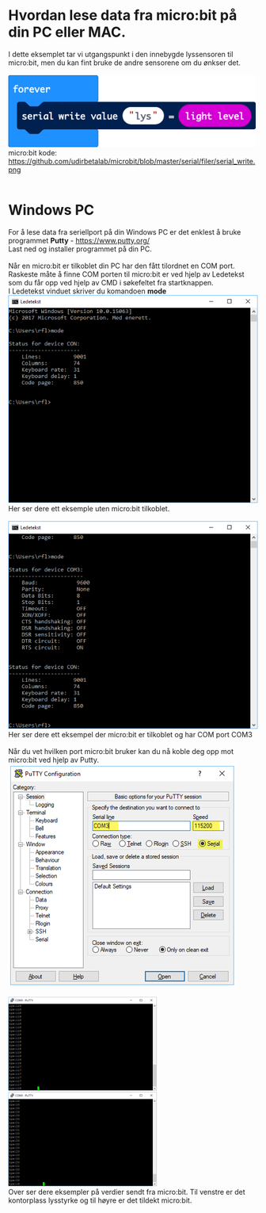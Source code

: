 # Hvordan lese data fra micro:bit på din PC eller MAC.

I dette eksemplet tar vi utgangspunkt i den innebygde lyssensoren til micro:bit, men du kan fint bruke de andre sensorene om du ønkser det. <br>
<br>
<img src="https://github.com/udirbetalab/microbit/blob/master/serial/filer/serial_write.png" width="500"><br>
micro:bit kode: https://github.com/udirbetalab/microbit/blob/master/serial/filer/serial_write.png<br>
<br>
# Windows PC
For å lese data fra seriellport på din Windows PC er det enklest å bruke programmet <b>Putty</b> - https://www.putty.org/<br>
Last ned og installer programmet på din PC.<br>
<br>
Når en micro:bit er tilkoblet din PC har den fått tilordnet en COM port. Raskeste måte å finne COM porten til micro:bit er ved hjelp av Ledetekst som du får opp ved hjelp av CMD i søkefeltet fra startknappen.<br>
I Ledetekst vinduet skriver du komandoen <b>mode</b><br>
<img src="https://github.com/udirbetalab/microbit/blob/master/serial/filer/01.PNG"><br>
Her ser dere ett eksemple uten micro:bit tilkoblet.<br>
<br>
<img src="https://github.com/udirbetalab/microbit/blob/master/serial/filer/02.PNG"><br>
Her ser dere ett eksempel der micro:bit er tilkoblet og har COM port COM3<br>
<br>
Når du vet hvilken port micro:bit bruker kan du nå koble deg opp mot micro:bit ved hjelp av Putty.<br>
<img src="https://github.com/udirbetalab/microbit/blob/master/serial/filer/06.png"><br>
<br>
<img src="https://github.com/udirbetalab/microbit/blob/master/serial/filer/04.png" width="300"><img src="https://github.com/udirbetalab/microbit/blob/master/serial/filer/05.png" width="300"><br>
Over ser dere eksempler på verdier sendt fra micro:bit. Til venstre er det kontorplass lysstyrke og til høyre er det tildekt micro:bit.<br>

